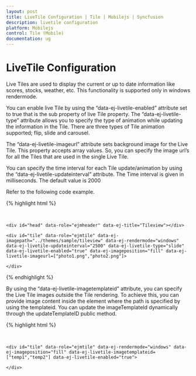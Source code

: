 ```yaml
---
layout: post
title: LiveTile Configuration | Tile | Mobilejs | Syncfusion
description: livetile configuration
platform: Mobilejs
control: Tile (Mobile)
documentation: ug
---
```


# LiveTile Configuration

Live Tiles are used to display the current or up to date information like scores, stocks, weather, etc. This functionality is supported only in windows rendermode. 

You can enable live Tile by using the “data-ej-livetile-enabled” attribute set to true that is the sub property of live Tile property. The “data-ej-livetile-type” attribute allows you to specify the type of animation while updating the information in the Tile. There are three types of Tile animation supported; flip, slide and carousel.

The “data-ej-livetile-imageurl” attribute sets background image for the Live Tile. This property accepts array values. So, you can specify the image url’s for all the Tiles that are used in the single Live Tile. 

You can specify the time interval for each Tile update/animation by using the “data-ej-livetile-updateinterval” attribute. The Time interval is given in milliseconds. The default value is 2000

Refer to the following code example.

{% highlight html %}

<div style="margin-top:45px;">

	<div id="head" data-role="ejmheader" data-ej-title="Tileview"></div>

	<div id="tile" data-role="ejmtile" data-ej-imagepath="../themes/sample/tileview" data-ej-rendermode="windows" data-ej-livetile-updateinterval="2500" data-ej-livetile-type="slide" data-ej-livetile-enabled="true" data-ej-imageposition="fill" data-ej-livetile-imageurl=["photo1.png","photo2.png"]>

	</div>

</div>
	
{% endhighlight %}

By using the “data-ej-livetile-imagetemplateid” attribute, you can specify the Live Tile images outside the Tile rendering. To achieve this, you can provide image content inside the element where the path is specified by using the templateid. You can update the imageTemplateId dynamically through the updateTemplateID public method.

{% highlight html %}

<div style="margin-top:45px;">

    <div id="tile" data-role="ejmtile" data-ej-rendermode="windows" data-ej-imageposition="fill" data-ej-livetile-imagetemplateid=["temp1","temp2"] data-ej-livetile-enabled="true">

    </div>

</div>

<div id="temp1" style="background-image:

		url('../themes/sample/tileview/windows/calendar.png'); width: 100%; height: 100%;">

</div>

<div id="temp2" style="background-image:

		url('../themes/sample/tileview/windows/setting.png'); width: 100%; height: 100%;">

</div>
	
{% endhighlight %}

You can specify the array of images for the Live Tile through CSS classes by using the “data-ej-livetile-imageclass” attribute and you can define the desired styles in the specified class.

{% highlight html %}

<div style="margin-top:45px;">

   <div id="tile" data-role="ejmtile" data-ej-rendermode="windows" data-ej-imageposition="fill" data-ej-livetile-imageclass=["calendar","setting"] data-ej-livetile-enabled="true">

   </div>

</div>

{% endhighlight %}

Refer to the following code example for CSS class.

{% highlight css %}

.calendar {

	background-image: url('../themes/sample/tileview/windows/calendar.png');

}

.setting {

	background-image: url('../themes/sample/tileview/windows/setting.png');

}

{% endhighlight %}